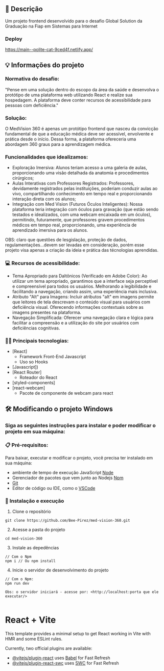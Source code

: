 ## 💭 Descrição

<p>Um projeto frontend desenvolvido para o desafio Global Solution da Graduação na Fiap em Sistemas para Internet</p>

### Deploy
https://main--polite-cat-9ced4f.netlify.app/

## 💡 Informações do projeto

### Normativa do desafio:

"Pense em uma solução dentro do escopo da área da saúde e desenvolva o protótipo de
uma plataforma web utilizando React e realize sua hospedagem. A plataforma deve conter
recursos de acessibilidade para pessoas com deficiência."

### Solução:

O MedVision 360 é apenas um protótipo frontend que nasceu da convicção fundamental de que a educação médica
deve ser acessível, envolvente e prática desde o início. Dessa forma, a plataforma ofereceria uma
abordagem 360 graus para a aprendizagem médica. 

### Funcionalidades que idealizamos:

- Exploração Imersiva: Alunos teriam acesso a uma galeria de aulas,
proporcionando uma visão detalhada da anatomia e procedimentos cirúrgicos;
- Aulas Interativas com Professores Registrados: Professores, devidamente
registrados pelas instituições, poderiam conduzir aulas ao vivo, compartilhando
conhecimento em tempo real e proporcionando interação direta com os
alunos;
- Integração com Med Vision (Futuros Óculos Inteligentes): Nossa plataforma
teria integração com óculos para gravação (que estão sendo testados e
idealizados, com uma webcam encaixada em um óculos), permitindo,
futuramente, que professores gravem procedimentos médicos em tempo real,
proporcionando, uma experiência de aprendizado imersiva para os alunos.

OBS: claro que questões de lesgislação, proteção de dados, regulamentações...devem ser levadas em consideração, porém esse projeto visa apenas a criação da ideia e prática das técnologias aprendidas.

### 💻 Recursos de acessibilidade:

- Tema Apropriado para Daltônicos (Verificado em Adobe Color):
Ao utilizar um tema apropriado, garantimos que a interface seja perceptível e
compreensível para todos os usuários. Melhorando a legibilidade e facilitando
a navegação, criando assim, uma experiência mais inclusiva.
- Atributo "Alt" para Imagens:
Incluir atributos "alt" em imagens permite que leitores de tela descrevam o
conteúdo visual para usuários com deficiência visual. Oferecendo
informações contextuais sobre as imagens presentes na plataforma.
- Navegação Simplificada:
Oferecer uma navegação clara e lógica para facilitar a compreensão e a
utilização do site por usuários com deficiências cognitivas.


### 👨‍💻 Principais tecnologias:

- [React]
  - Framework Front-End Javascript
  - Uso so Hooks
- [Javascript])
- [React Router]
  - Roteador do React
- [styled-components]
- [react-webcam]
  - Pacote de componente de webcam para react



## 🛠️ Modificando o projeto Windows

### Siga as seguintes instruções para instalar e poder modificar o projeto em sua máquina:

### 📋 Pré-requisitos:

Para baixar, executar e modificar o projeto, você precisa ter instalado em sua máquina: 
* ambiente de tempo de execução JavaScript [Node](https://nodejs.org/en/)
* Gerenciador de pacotes que vem junto ao Nodejs [Npm](https://www.npmjs.com/)
* [Git](https://git-scm.com/downloads)
* Editor de código ou IDE, como o [VSCode](https://code.visualstudio.com/Download)

### 🔧 Instalação e execução

1. Clone o repositório
```
git clone https://github.com/Bee-Pirez/med-vision-360.git
```
2. Acesse a pasta do projeto
```
cd med-vision-360
```
3. Instale as depedências
```
// Com o Npm
npm i // Ou npm install

```
4. Inicie o servidor de desenvolvimento do projeto
```
// Com o Npm:
npm run dev

Obs: o servidor iniciará - acesse por: <http://localhost:porta que ele executar/>


```



# React + Vite

This template provides a minimal setup to get React working in Vite with HMR and some ESLint rules.

Currently, two official plugins are available:

- [@vitejs/plugin-react](https://github.com/vitejs/vite-plugin-react/blob/main/packages/plugin-react/README.md) uses [Babel](https://babeljs.io/) for Fast Refresh
- [@vitejs/plugin-react-swc](https://github.com/vitejs/vite-plugin-react-swc) uses [SWC](https://swc.rs/) for Fast Refresh
